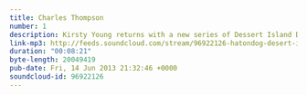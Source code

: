 ```yaml
---
title: Charles Thompson
number: 1
description: Kirsty Young returns with a new series of Dessert Island Discs, her castaway is renowned actor and poet Charles Thompson.
link-mp3: http://feeds.soundcloud.com/stream/96922126-hatondog-desert-island-discs-01-charles-thompson.mp3
duration: "00:08:21"
byte-length: 20049419
pub-date: Fri, 14 Jun 2013 21:32:46 +0000
soundcloud-id: 96922126
---
```

